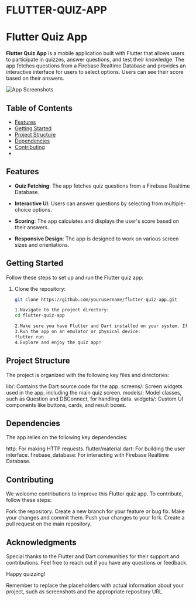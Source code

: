 # FLUTTER-QUIZ-APP
# Flutter Quiz App

**Flutter Quiz App** is a mobile application built with Flutter that allows users to participate in quizzes, answer questions, and test their knowledge. The app fetches questions from a Firebase Realtime Database and provides an interactive interface for users to select options. Users can see their score based on their answers.

![App Screenshots](/screenshots/screenshot.png)

## Table of Contents

- [Features](#features)
- [Getting Started](#getting-started)
- [Project Structure](#project-structure)
- [Dependencies](#dependencies)
- [Contributing](#contributing)
- 

## Features

- **Quiz Fetching**: The app fetches quiz questions from a Firebase Realtime Database.

- **Interactive UI**: Users can answer questions by selecting from multiple-choice options.

- **Scoring**: The app calculates and displays the user's score based on their answers.

- **Responsive Design**: The app is designed to work on various screen sizes and orientations.

## Getting Started

Follow these steps to set up and run the Flutter quiz app:

1. Clone the repository:

   ```bash
   git clone https://github.com/yourusername/flutter-quiz-app.git

   1.Navigate to the project directory:
   cd flutter-quiz-app

   2.Make sure you have Flutter and Dart installed on your system. If not, follow the official Flutter installation guide.
   3.Run the app on an emulator or physical device:
   flutter run
   4.Explore and enjoy the quiz app!

## Project Structure
The project is organized with the following key files and directories:

lib/: Contains the Dart source code for the app.
screens/: Screen widgets used in the app, including the main quiz screen.
models/: Model classes, such as Question and DBConnect, for handling data.
widgets/: Custom UI components like buttons, cards, and result boxes.

## Dependencies
The app relies on the following key dependencies:

http: For making HTTP requests.
flutter/material.dart: For building the user interface.
firebase_database: For interacting with Firebase Realtime Database.

## Contributing
We welcome contributions to improve this Flutter quiz app. To contribute, follow these steps:

Fork the repository.
Create a new branch for your feature or bug fix.
Make your changes and commit them.
Push your changes to your fork.
Create a pull request on the main repository.

## Acknowledgments
Special thanks to the Flutter and Dart communities for their support and contributions.
Feel free to reach out if you have any questions or feedback.

Happy quizzing!

Remember to replace the placeholders with actual information about your project, such as screenshots and the appropriate repository URL.




